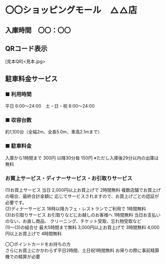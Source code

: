 # 〇〇ショッピングモール　△△店

## 入庫時間　〇〇：〇〇

## QRコード表示
[見本QR]<見本.jpg>

## 駐車料金サービス
### ■ 利用時間
平日 6:00～24:00　土・日・祝 8:00～24:00
### ■ 収容台数
約1,100台（全幅2m、全長5.0m、車高2.1mまで）
### ■ 駐車料金
入庫から1時間まで 300円 以降30分毎 150円 ※ただし入庫後29分以内の出庫は無料
### お買上サービス・ディナーサービス・お引取りサービス
(1)お買上サービス
当日 2,000円以上お買上げで 2時間無料
複数店舗でお買上げの場合、最終合計金額に
応じてサービスされますので、お買上げごとの認証が必要です。<br>
(2)ディナーサービス
18時以降カフェ・レストランでご利用で 1時間無料<br>
(3)お引取りサービス
お引取りなどにお越しのお客様へ 1時間無料
当日お支払いのない、お直し商品、
クリーニング、チケット受取、忘れ物受取など<br>
(1)～(3)の組合せ
最大5時間まで無料
3,000円以上お買上げで 3時間無料
4,000円以上お買上げで 4時間無料

〇〇ポイントカードをお持ちの方<br>
さらにお買上にかかわらず平日2時間、土日祝1時間無料
お帰りの際に事前精算機での精算が必要


